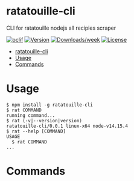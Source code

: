 # ratatouille-cli

CLI for ratatouille nodejs all recipies scraper

[![oclif](https://img.shields.io/badge/cli-oclif-brightgreen.svg)](https://oclif.io)
[![Version](https://img.shields.io/npm/v/ratatouille-cli.svg)](https://npmjs.org/package/ratatouille-cli)
[![Downloads/week](https://img.shields.io/npm/dw/ratatouille-cli.svg)](https://npmjs.org/package/ratatouille-cli)
[![License](https://img.shields.io/npm/l/ratatouille-cli.svg)](https://github.com/Koleok/ratatouille-cli/blob/master/package.json)

<!-- toc -->

- [ratatouille-cli](#ratatouille-cli)
- [Usage](#usage)
- [Commands](#commands)
<!-- tocstop -->

# Usage

<!-- usage -->

```sh-session
$ npm install -g ratatouille-cli
$ rat COMMAND
running command...
$ rat (-v|--version|version)
ratatouille-cli/0.0.1 linux-x64 node-v14.15.4
$ rat --help [COMMAND]
USAGE
  $ rat COMMAND
...
```

<!-- usagestop -->

# Commands

<!-- commands -->

<!-- commandsstop -->
